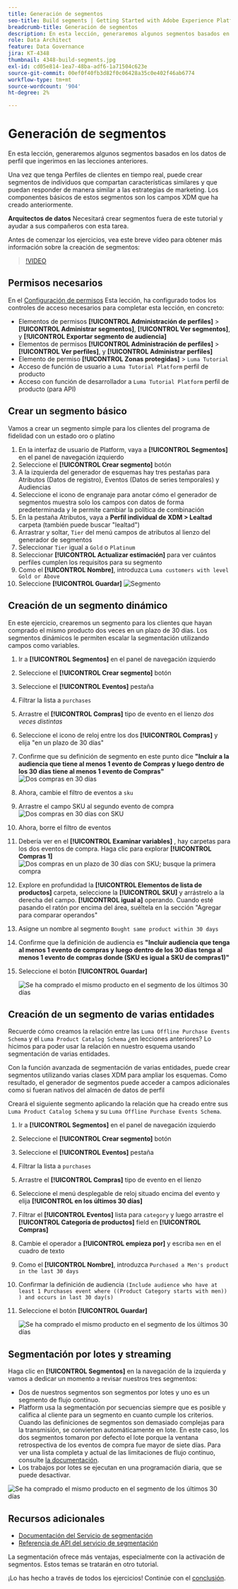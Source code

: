 ```yaml
---
title: Generación de segmentos
seo-title: Build segments | Getting Started with Adobe Experience Platform for Data Architects and Data Engineers
breadcrumb-title: Generación de segmentos
description: En esta lección, generaremos algunos segmentos basados en los datos de perfil que hemos ingerido en las lecciones anteriores.
role: Data Architect
feature: Data Governance
jira: KT-4348
thumbnail: 4348-build-segments.jpg
exl-id: cd05e814-1ea7-48ba-adf6-1a71504c623e
source-git-commit: 00ef0f40fb3d82f0c06428a35c0e402f46ab6774
workflow-type: tm+mt
source-wordcount: '904'
ht-degree: 2%

---
```


# Generación de segmentos

<!-- 30 min-->
En esta lección, generaremos algunos segmentos basados en los datos de perfil que ingerimos en las lecciones anteriores.

Una vez que tenga Perfiles de clientes en tiempo real, puede crear segmentos de individuos que compartan características similares y que puedan responder de manera similar a las estrategias de marketing. Los componentes básicos de estos segmentos son los campos XDM que ha creado anteriormente.

**Arquitectos de datos** Necesitará crear segmentos fuera de este tutorial y ayudar a sus compañeros con esta tarea.

Antes de comenzar los ejercicios, vea este breve vídeo para obtener más información sobre la creación de segmentos:
>[!VIDEO](https://video.tv.adobe.com/v/27254?learn=on)


## Permisos necesarios

En el [Configuración de permisos](configure-permissions.md) Esta lección, ha configurado todos los controles de acceso necesarios para completar esta lección, en concreto:

* Elementos de permisos **[!UICONTROL Administración de perfiles]** > **[!UICONTROL Administrar segmentos]**, **[!UICONTROL Ver segmentos]**, y **[!UICONTROL Exportar segmento de audiencia]**
* Elementos de permisos **[!UICONTROL Administración de perfiles]** > **[!UICONTROL Ver perfiles]**, y **[!UICONTROL Administrar perfiles]**
* Elemento de permiso **[!UICONTROL Zonas protegidas]** > `Luma Tutorial`
* Acceso de función de usuario a `Luma Tutorial Platform` perfil de producto
* Acceso con función de desarrollador a `Luma Tutorial Platform` perfil de producto (para API)

## Crear un segmento básico

Vamos a crear un segmento simple para los clientes del programa de fidelidad con un estado oro o platino

1. En la interfaz de usuario de Platform, vaya a **[!UICONTROL Segmentos]** en el panel de navegación izquierdo
1. Seleccione el **[!UICONTROL Crear segmento]** botón
1. A la izquierda del generador de esquemas hay tres pestañas para Atributos (Datos de registro), Eventos (Datos de series temporales) y Audiencias
1. Seleccione el icono de engranaje para anotar cómo el generador de segmentos muestra solo los campos con datos de forma predeterminada y le permite cambiar la política de combinación
1. En la pestaña Atributos, vaya a **Perfil individual de XDM > Lealtad** carpeta (también puede buscar &quot;lealtad&quot;)
1. Arrastrar y soltar, `Tier` del menú campos de atributos al lienzo del generador de segmentos
1. Seleccionar `Tier` igual a `Gold` o `Platinum`
1. Seleccionar **[!UICONTROL Actualizar estimación]** para ver cuántos perfiles cumplen los requisitos para su segmento
1. Como el **[!UICONTROL Nombre]**, introduzca `Luma customers with level Gold or Above`
1. Seleccione **[!UICONTROL Guardar]**
   ![Segmento](assets/segment-goldOrAbove.png)

<!--## Build a sequential segment-->

## Creación de un segmento dinámico

En este ejercicio, crearemos un segmento para los clientes que hayan comprado el mismo producto dos veces en un plazo de 30 días. Los segmentos dinámicos le permiten escalar la segmentación utilizando campos como variables.

1. Ir a **[!UICONTROL Segmentos]** en el panel de navegación izquierdo
1. Seleccione el **[!UICONTROL Crear segmento]** botón
1. Seleccione el **[!UICONTROL Eventos]** pestaña
1. Filtrar la lista a `purchases`
1. Arrastre el **[!UICONTROL Compras]** tipo de evento en el lienzo _dos veces distintas_
1. Seleccione el icono de reloj entre los dos **[!UICONTROL Compras]** y elija &quot;en un plazo de 30 días&quot;
1. Confirme que su definición de segmento en este punto dice **&quot;Incluir a la audiencia que tiene al menos 1 evento de Compras y luego dentro de los 30 días tiene al menos 1 evento de Compras&quot;**
   ![Dos compras en 30 días](assets/segment-twoPurchases.png)
1. Ahora, cambie el filtro de eventos a `sku`
1. Arrastre el campo SKU al segundo evento de compra
   ![Dos compras en 30 días con SKU](assets/segment-twoPurchases-addSku.png)
1. Ahora, borre el filtro de eventos
1. Debería ver en el **[!UICONTROL Examinar variables]** , hay carpetas para los dos eventos de compra. Haga clic para explorar **[!UICONTROL Compras 1]**\
   ![Dos compras en un plazo de 30 días con SKU; busque la primera compra](assets/segment-twoPurchases-browsePurchaseOne.png)
1. Explore en profundidad la **[!UICONTROL Elementos de lista de productos]** carpeta, seleccione la **[!UICONTROL SKU]** y arrástrelo a la derecha del campo. **[!UICONTROL igual a]** operando. Cuando esté pasando el ratón por encima del área, suéltela en la sección &quot;Agregar para comparar operandos&quot;
1. Asigne un nombre al segmento `Bought same product within 30 days`
1. Confirme que la definición de audiencia es **&quot;Incluir audiencia que tenga al menos 1 evento de compras y luego dentro de los 30 días tenga al menos 1 evento de compras donde (SKU es igual a SKU de compras1)&quot;**
1. Seleccione el botón **[!UICONTROL Guardar]**

   ![Se ha comprado el mismo producto en el segmento de los últimos 30 días](assets/segment-boughtSameProduct.png)

## Creación de un segmento de varias entidades

Recuerde cómo creamos la relación entre las `Luma Offline Purchase Events Schema` y el `Luma Product Catalog Schema` ¿en lecciones anteriores? Lo hicimos para poder usar la relación en nuestro esquema usando segmentación de varias entidades.

Con la función avanzada de segmentación de varias entidades, puede crear segmentos utilizando varias clases XDM para ampliar los esquemas. Como resultado, el generador de segmentos puede acceder a campos adicionales como si fueran nativos del almacén de datos de perfil

Creará el siguiente segmento aplicando la relación que ha creado entre sus `Luma Product Catalog Schema` y su `Luma Offline Purchase Events Schema`.

1. Ir a **[!UICONTROL Segmentos]** en el panel de navegación izquierdo
1. Seleccione el **[!UICONTROL Crear segmento]** botón
1. Seleccione el **[!UICONTROL Eventos]** pestaña
1. Filtrar la lista a `purchases`
1. Arrastre el **[!UICONTROL Compras]** tipo de evento en el lienzo
1. Seleccione el menú desplegable de reloj situado encima del evento y elija **[!UICONTROL en los últimos 30 días]**
1. Filtrar el **[!UICONTROL Eventos]** lista para `category` y luego arrastre el **[!UICONTROL Categoría de productos]** field en **[!UICONTROL Compras]**
1. Cambie el operador a **[!UICONTROL empieza por]** y escriba `men` en el cuadro de texto
1. Como el **[!UICONTROL Nombre]**, introduzca `Purchased a Men's product in the last 30 days`
1. Confirmar la definición de audiencia `(Include audience who have at least 1 Purchases event where ((Product Category starts with men)) ) and occurs in last 30 day(s)`
1. Seleccione el botón **[!UICONTROL Guardar]**

   ![Se ha comprado el mismo producto en el segmento de los últimos 30 días](assets/segment-purchasedMens.png)

## Segmentación por lotes y streaming

Haga clic en **[!UICONTROL Segmentos]** en la navegación de la izquierda y vamos a dedicar un momento a revisar nuestros tres segmentos:

* Dos de nuestros segmentos son segmentos por lotes y uno es un segmento de flujo continuo.
* Platform usa la segmentación por secuencias siempre que es posible y califica al cliente para un segmento en cuanto cumple los criterios. Cuando las definiciones de segmentos son demasiado complejas para la transmisión, se convierten automáticamente en lote. En este caso, los dos segmentos tomaron por defecto el lote porque la ventana retrospectiva de los eventos de compra fue mayor de siete días. Para ver una lista completa y actual de las limitaciones de flujo continuo, consulte [la documentación](https://experienceleague.adobe.com/docs/experience-platform/segmentation/ui/streaming-segmentation.html).
* Los trabajos por lotes se ejecutan en una programación diaria, que se puede desactivar.

![Se ha comprado el mismo producto en el segmento de los últimos 30 días](assets/segment-review.png)

## Recursos adicionales

* [Documentación del Servicio de segmentación](https://experienceleague.adobe.com/docs/experience-platform/segmentation/home.html?lang=es)
* [Referencia de API del servicio de segmentación](https://www.adobe.io/experience-platform-apis/references/segmentation/)

La segmentación ofrece más ventajas, especialmente con la activación de segmentos. Estos temas se tratarán en otro tutorial.

¡Lo has hecho a través de todos los ejercicios! Continúe con el [conclusión](conclusion.md).
